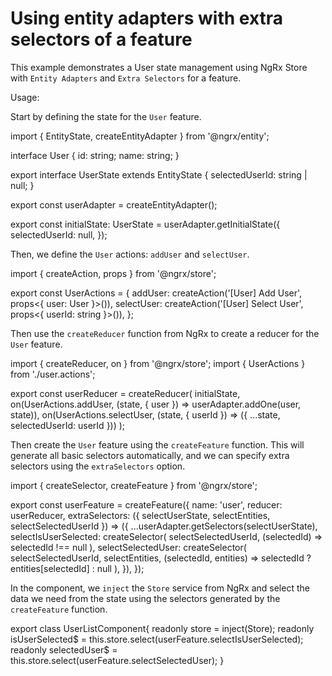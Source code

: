 # Using entity adapters with extra selectors of a feature

This example demonstrates a User state management using NgRx Store with `Entity Adapters` and `Extra Selectors` for a feature.

Usage:

Start by defining the state for the `User` feature.

<code-example header="user.reducer.ts">
import { EntityState, createEntityAdapter } from '@ngrx/entity';

interface User {
  id: string;
  name: string;
}

export interface UserState extends EntityState<User> {
  selectedUserId: string | null;
}

export const userAdapter = createEntityAdapter<User>();

export const initialState: UserState = userAdapter.getInitialState({
  selectedUserId: null,
});
</code-example>

Then, we define the `User` actions: `addUser` and `selectUser`.

<code-example header="user.actions.ts">
import { createAction, props } from '@ngrx/store';

export const UserActions = {
  addUser: createAction('[User] Add User', props<{ user: User }>()),
  selectUser: createAction('[User] Select User', props<{ userId: string }>()),
};
</code-example>

Then use the `createReducer` function from NgRx to create a reducer for the `User` feature.

<code-example header="user.reducer.ts">
import { createReducer, on } from '@ngrx/store';
import { UserActions } from './user.actions';

export const userReducer = createReducer(
  initialState,
  on(UserActions.addUser, (state, { user }) => userAdapter.addOne(user, state)),
  on(UserActions.selectUser, (state, { userId }) => ({ ...state, selectedUserId: userId }))
);
</code-example>

Then create the `User` feature using the `createFeature` function. This will generate all basic selectors automatically, and we can specify extra selectors using the `extraSelectors` option.

<code-example header="user.feature.ts">

import { createSelector, createFeature } from '@ngrx/store';

export const userFeature = createFeature({
  name: 'user',
  reducer: userReducer,
  extraSelectors: ({ selectUserState, selectEntities, selectSelectedUserId }) => ({
    ...userAdapter.getSelectors(selectUserState),
    selectIsUserSelected: createSelector(
      selectSelectedUserId,
      (selectedId) => selectedId !== null
    ),
    selectSelectedUser: createSelector(
      selectSelectedUserId,
      selectEntities,
      (selectedId, entities) => selectedId ? entities[selectedId] : null
    ),
  }),
});
</code-example>

In the component, we `inject` the `Store` service from NgRx and select the data we need from the state using the selectors generated by the `createFeature` function.

<code-example header="userList.component.ts">
export class UserListComponent{
	readonly store = inject(Store);
	readonly isUserSelected$ = this.store.select(userFeature.selectIsUserSelected);
  readonly selectedUser$ = this.store.select(userFeature.selectSelectedUser);
}
</code-example>

